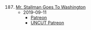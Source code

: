 187. [Mr. Stallman Goes To Washington](https://linuxgamecast.com/2019/09/lwdw-187-mr-stallman-goes-to-washington/)
     * 2019-09-11
        * [Patreon](https://www.patreon.com/posts/lwdw-187-mr-goes-29897147)
        * [UNCUT Patreon](https://www.patreon.com/posts/lwdw-187-uncut-29897130)
